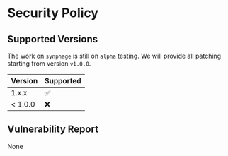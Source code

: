 # Security Policy

## Supported Versions

The work on `synphage` is still on `alpha` testing. We will provide all patching starting from version `v1.0.0`.

| Version | Supported          |
| ------- | ------------------ |
| 1.x.x   | :white_check_mark: |
| < 1.0.0   | :x:                |

## Vulnerability Report

None